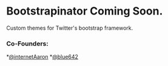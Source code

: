 # Bootstrapinator Coming Soon.

Custom themes for Twitter's bootstrap framework.

### Co-Founders:

*[@internetAaron](https://twitter.com/internetaaron "Follow Aaron on Twitter!")
*[@blue642](https://twitter.com/blue642 "Follow Brendan on Twitter!")